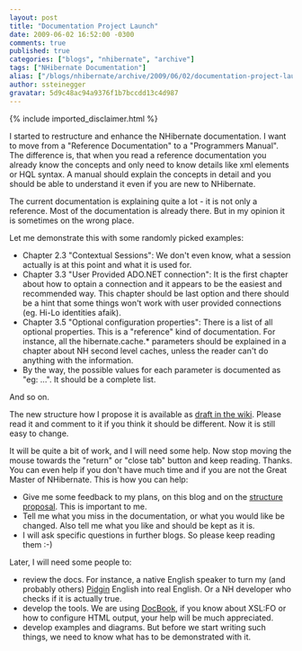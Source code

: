 ```yaml
---
layout: post
title: "Documentation Project Launch"
date: 2009-06-02 16:52:00 -0300
comments: true
published: true
categories: ["blogs", "nhibernate", "archive"]
tags: ["NHibernate Documentation"]
alias: ["/blogs/nhibernate/archive/2009/06/02/documentation-project-launch.aspx"]
author: ssteinegger
gravatar: 5d9c48ac94a9376f1b7bccdd13c4d987
---
```

{% include imported_disclaimer.html %}
<p>I started to restructure and enhance the NHibernate documentation. I want to move from a "Reference Documentation" to a "Programmers Manual". The difference is, that when you read a reference documentation you already know the concepts and only need to know details like xml elements or HQL syntax. A manual should explain the concepts in detail and you should be able to understand it even if you are new to NHibernate.</p>
<p>The current documentation is explaining quite a lot - it is not only a reference. Most of the documentation is already there. But in my opinion it is sometimes on the wrong place.</p>
<p>Let me demonstrate this with some randomly picked examples:</p>
<ul>
<li>Chapter 2.3 "Contextual Sessions": We don't even know, what a session actually is at this point and what it is used for.</li>
<li>Chapter 3.3 "User Provided ADO.NET connection": It is the first chapter about how to optain a connection and it appears to be the easiest and recommended way. This chapter should be last option and there should be a hint that some things won't work with user provided connections (eg. Hi-Lo identities afaik).</li>
<li>Chapter 3.5 "Optional configuration properties": There is a list of all optional properties. This is a "reference" kind of documentation. For instance, all the hibernate.cache.* parameters should be explained in a chapter about NH second level caches, unless the reader can't do anything with the information.</li>
<li>By the way, the possible values for each parameter is documented as "eg: ...". It should be a complete list.</li>
</ul>
<p>And so on.</p>
<p>The new structure how I propose it is available as <a target="_self" title="NHibernate Documentation Structure Proposal" href="/wikis/reference2-0en/nhibernate-documentation-structure-proposal.aspx">draft in the wiki</a>. Please read it and comment to it if you think it should be different. Now it is still easy to change.</p>
<p>It will be quite a bit of work, and I will need some help. Now stop moving the mouse towards the "return" or "close tab" button and keep reading. Thanks. You can even help if you don't have much time and if you are not the Great Master of NHibernate. This is how you can help:</p>
<ul>
<li>Give me some feedback to my plans, on this blog and on the <a title="NHibernate Documentation Structure Proposal" href="/wikis/reference2-0en/nhibernate-documentation-structure-proposal.aspx">structure proposal</a>. This is important to me.</li>
<li>Tell me what you miss in the documentation, or what you would like be changed. Also tell me what you like and should be kept as it is.</li>
<li>I will ask specific questions in further blogs. So please keep reading them :-)</li>
</ul>
<p>Later, I will need some people to:</p>
<ul>
<li>review the docs. For instance, a native English speaker to turn my (and probably others) <a title="Wikipedia on Pidgin" href="http://en.wikipedia.org/wiki/Pidgin">Pidgin</a> English into real English. Or a NH developer who checks if it is actually true.</li>
<li>develop the tools. We are using <a title="DocBook.org" href="/controlpanel/blogs/posteditor.aspx/DocBook.org">DocBook</a>, if you know about XSL:FO or how to configure HTML output, your help will be much appreciated.</li>
<li>develop examples and diagrams. But before we start writing such things, we need to know what has to be demonstrated with it.</li>
</ul>
